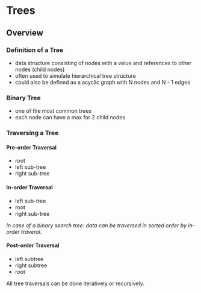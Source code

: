# Trees
## Overview
### Definition of a Tree
* data structure consisting of nodes with a value and references to other nodes (child nodes)
* often used to simulate hierarchical tree structure
* could also be defined as a acyclic graph with N nodes and N - 1 edges

### Binary Tree
* one of the most common trees
* each node can have a max for 2 child nodes

### Traversing a Tree
#### Pre-order Traversal
* root
* left sub-tree
* right sub-tree

#### In-order Traversal
* left sub-tree
* root
* right sub-tree

*In case of a binary search tree: data can be traversed in sorted order by in-order traveral.*

#### Post-order Traversal
* left subtree
* right subtree
* root

All tree traversals can be done iteratively or recursively.
